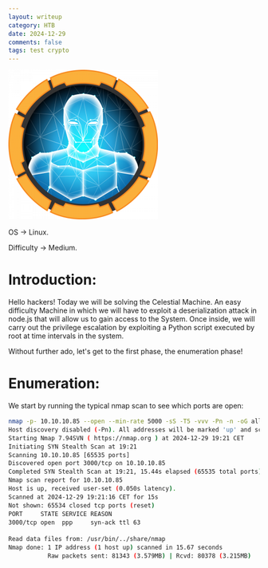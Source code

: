 ```yaml
---
layout: writeup
category: HTB
date: 2024-12-29
comments: false
tags: test crypto
---
```


![Machine-Icon](../../../assets/images/Celestial/Celestial.png)


OS -> Linux.

Difficulty -> Medium.

# Introduction:

Hello hackers! Today we will be solving the Celestial Machine. An easy difficulty Machine in which we will have to exploit a deserialization attack in node.js that will allow us to gain access to the System. Once inside, we will carry out the privilege escalation by exploiting a Python script executed by root at time intervals in the system.

Without further ado, let's get to the first phase, the enumeration phase!

# Enumeration:

We start by running the typical nmap scan to see which ports are open:

```bash
nmap -p- 10.10.10.85 --open --min-rate 5000 -sS -T5 -vvv -Pn -n -oG allPorts
Host discovery disabled (-Pn). All addresses will be marked 'up' and scan times may be slower.
Starting Nmap 7.94SVN ( https://nmap.org ) at 2024-12-29 19:21 CET
Initiating SYN Stealth Scan at 19:21
Scanning 10.10.10.85 [65535 ports]
Discovered open port 3000/tcp on 10.10.10.85
Completed SYN Stealth Scan at 19:21, 15.44s elapsed (65535 total ports)
Nmap scan report for 10.10.10.85
Host is up, received user-set (0.050s latency).
Scanned at 2024-12-29 19:21:16 CET for 15s
Not shown: 65534 closed tcp ports (reset)
PORT     STATE SERVICE REASON
3000/tcp open  ppp     syn-ack ttl 63

Read data files from: /usr/bin/../share/nmap
Nmap done: 1 IP address (1 host up) scanned in 15.67 seconds
           Raw packets sent: 81343 (3.579MB) | Rcvd: 80378 (3.215MB)
```
